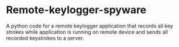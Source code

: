 # Remote-keylogger-spyware
A python code for a remote keylogger application that records all key strokes while application is running on remote device and sends all recorded keystrokes to a server.
